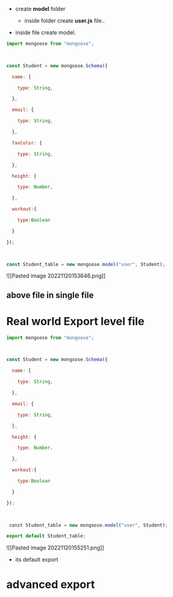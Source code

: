 
- create **model** folder
	 - inside folder create **user.js** file..

- inside file create model.

```js
import mongoose from "mongoose";

  

const Student = new mongoose.Schema({

  name: {

    type: String,

  },

  email: {

    type: String,

  },

  favColor: {

    type: String,

  },

  height: {

    type: Number,

  },

  workout:{

    type:Boolean

  }

});

  

const Student_table = new mongoose.model("user", Student);
```

![[Pasted image 20221120153646.png]]






## above file in single file
# Real world Export level file

```js
import mongoose from "mongoose";

  

const Student = new mongoose.Schema({

  name: {

    type: String,

  },

  email: {

    type: String,

  },

  height: {

    type: Number,

  },

  workout:{

    type:Boolean

  }

});

  

 const Student_table = new mongoose.model("user", Student);

export default Student_table;
```

![[Pasted image 20221120155251.png]]


- its default export
# advanced export 

